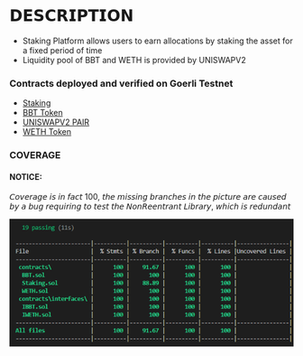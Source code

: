 # 𝗗𝗘𝗦𝗖𝗥𝗜𝗣𝗧𝗜𝗢𝗡
- Staking Platform allows users to earn allocations by staking the asset for a fixed period of time
- Liquidity pool of BBT and WETH is provided by UNISWAPV2


### Contracts deployed and verified on Goerli Testnet
- [Staking](https://goerli.etherscan.io/address/0x81682a8140Ae5D28d9a88DfAc6aECC930DE3973d) 
- [BBT Token](https://goerli.etherscan.io/address/0x57416132eC5E29E78dF198d4bc42D12769D409AB)
- [UNISWAPV2 PAIR](https://goerli.etherscan.io/address/0xC69067F9267ce183DC57CA7e1Ef318cDd137569D)
- [WETH Token](https://goerli.etherscan.io/address/0x57Ea1F4d30cCfE047b5bDF593CFEED3Cd56Ea086)

### COVERAGE
#### NOTICE:
𝘊𝘰𝘷𝘦𝘳𝘢𝘨𝘦 𝘪𝘴 𝘪𝘯 𝘧𝘢𝘤𝘵 100, 𝘵𝘩𝘦 𝘮𝘪𝘴𝘴𝘪𝘯𝘨 𝘣𝘳𝘢𝘯𝘤𝘩𝘦𝘴 𝘪𝘯 𝘵𝘩𝘦 𝘱𝘪𝘤𝘵𝘶𝘳𝘦 𝘢𝘳𝘦 𝘤𝘢𝘶𝘴𝘦𝘥 𝘣𝘺 𝘢 𝘣𝘶𝘨 𝘳𝘦𝘲𝘶𝘪𝘳𝘪𝘯𝘨 𝘵𝘰 𝘵𝘦𝘴𝘵 𝘵𝘩𝘦 𝘕𝘰𝘯𝘙𝘦𝘦𝘯𝘵𝘳𝘢𝘯𝘵 𝘓𝘪𝘣𝘳𝘢𝘳𝘺, 𝘸𝘩𝘪𝘤𝘩 𝘪𝘴 𝘳𝘦𝘥𝘶𝘯𝘥𝘢𝘯𝘵

![TEST](https://github.com/juuroudojo/juuroudojo/blob/main/images/DSA.PNG)
